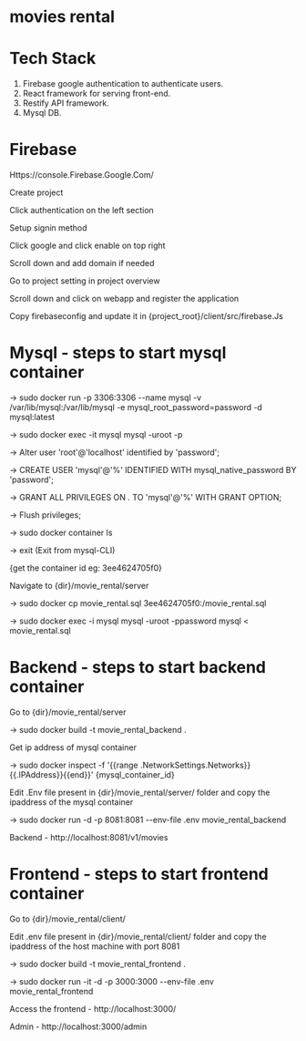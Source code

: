 # movies rental

# Tech Stack

 1. Firebase google authentication to authenticate users.
 2. React framework for serving front-end.
 3. Restify API framework.
 4. Mysql DB.

# Firebase

Https://console.Firebase.Google.Com/

Create project

Click authentication on the left section

Setup signin method 

Click google and click enable on top right

Scroll down and add domain if needed

Go to project setting in project overview

Scroll down and click on webapp and register the application

Copy firebaseconfig and update it in {project_root}/client/src/firebase.Js


# Mysql - steps to start mysql container

-> sudo docker run -p 3306:3306 --name mysql -v /var/lib/mysql:/var/lib/mysql -e mysql_root_password=password -d mysql:latest

-> sudo docker exec -it mysql mysql -uroot -p

-> Alter user 'root'@'localhost' identified by 'password';

-> CREATE USER 'mysql'@'%' IDENTIFIED WITH mysql_native_password BY 'password';

-> GRANT ALL PRIVILEGES ON *.* TO 'mysql'@'%' WITH GRANT OPTION;

-> Flush privileges;

-> sudo docker container ls

-> exit (Exit from mysql-CLI)

{get the container id eg: 3ee4624705f0}
 
Navigate to {dir}/movie_rental/server

-> sudo docker cp movie_rental.sql 3ee4624705f0:/movie_rental.sql

-> sudo docker exec -i mysql mysql -uroot -ppassword mysql < movie_rental.sql


# Backend - steps to start backend container

Go to {dir}/movie_rental/server

-> sudo docker build -t movie_rental_backend .

Get ip address of mysql container

-> sudo docker inspect -f '{{range .NetworkSettings.Networks}}{{.IPAddress}}{{end}}' {mysql_container_id}

Edit .Env file present in {dir}/movie_rental/server/ folder and copy the ipaddress of the mysql container 

-> sudo docker run -d -p 8081:8081 --env-file .env movie_rental_backend

Backend - http://localhost:8081/v1/movies



# Frontend - steps to start frontend container

Go to {dir}/movie_rental/client/

Edit .env file present in {dir}/movie_rental/client/ folder and copy the ipaddress of the host machine with port 8081

-> sudo docker build -t movie_rental_frontend .

-> sudo docker run -it -d -p 3000:3000 --env-file .env movie_rental_frontend

Access the frontend - http://localhost:3000/

Admin - http://localhost:3000/admin 






